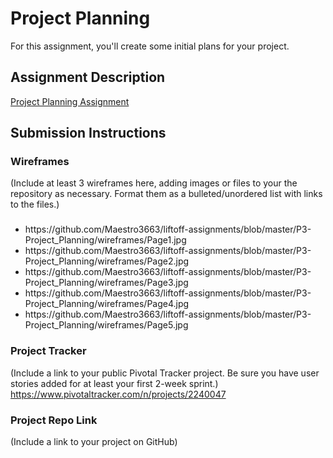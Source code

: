 # Project Planning
For this assignment, you'll create some initial plans for your project.

## Assignment Description
[Project Planning Assignment](https://education.launchcode.org/liftoff/assignments/planning/)

## Submission Instructions

### Wireframes

(Include at least 3 wireframes here, adding images or files to your the repository as necessary. Format them as a bulleted/unordered list with links to the files.)


### <html>
<ul>
<li>https://github.com/Maestro3663/liftoff-assignments/blob/master/P3-Project_Planning/wireframes/Page1.jpg</li>
<li>https://github.com/Maestro3663/liftoff-assignments/blob/master/P3-Project_Planning/wireframes/Page2.jpg</li>
<li>https://github.com/Maestro3663/liftoff-assignments/blob/master/P3-Project_Planning/wireframes/Page3.jpg</li>
<li>https://github.com/Maestro3663/liftoff-assignments/blob/master/P3-Project_Planning/wireframes/Page4.jpg</li>
<li>https://github.com/Maestro3663/liftoff-assignments/blob/master/P3-Project_Planning/wireframes/Page5.jpg</li>
</ul>
</html>

### Project Tracker

(Include a link to your public Pivotal Tracker project. Be sure you have user stories added for at least your first 2-week sprint.)
https://www.pivotaltracker.com/n/projects/2240047

### Project Repo Link

(Include a link to your project on GitHub)
